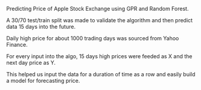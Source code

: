 Predicting Price of Apple Stock Exchange using GPR and Random Forest.

A 30/70 test/train split was made to validate the algorithm and then predict data 15 days into the future. 

Daily high price for about 1000 trading days was sourced from Yahoo Finance.

For every input into the algo, 15 days high prices were feeded as X and the next day price as Y.

This helped us input the data for a duration of time as a row and easily build a model for forecasting price.
